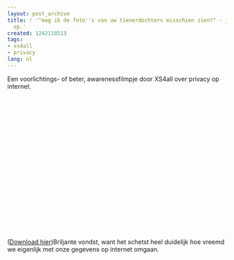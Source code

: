 ```yaml
---
layout: post_archive
title: ! '"mag ik de foto''s van uw tienerdochters misschien zien?" - ja, fuck effe
  op.'
created: 1242118513
tags:
- xs4all
- privacy
lang: nl
---
```

Een voorlichtings- of beter, awarenessfilmpje door XS4all over privacy op internet. <object width="560" height="340"><param name="movie" value="http://www.youtube.com/v/UEnIP-Q72OA&hl=nl&fs=1" /><param name="allowFullScreen" value="true" /><param name="allowscriptaccess" value="always" /><embed src="http://www.youtube.com/v/UEnIP-Q72OA&hl=nl&fs=1" type="application/x-shockwave-flash" allowscriptaccess="always" allowfullscreen="true" width="560" height="340"></embed></object>([Download hier](http://youtube.com/get_video.php?video_id=UEnIP-Q72OA&l=73&sk=_1-0uadEVvqe0Abl8ZutqnKkYAEbBiIaC&is_doubleclick_tracked=1&vq=None&t=vjVQa1PpcFPtAU1-74raBMnBsD0AzRLozA9TCUnxpJk%3D&hl=en&plid=AARps0PSAhcXY0TA&keywords=XS4ALL%252Cveilig%252Cinternet%252Cveilgheid%252Cfoto%2527s%252Cverborgen%2520camera%252Cxs_veilig&cr=US&title=XS4ALL%20-%20Ouders))Briljante vondst, want het schetst heel duidelijk hoe vreemd we eigenlijk met onze gegevens op internet omgaan. 
